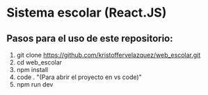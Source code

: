 # Sistema escolar (React.JS)


## Pasos para el uso de este repositorio:
1. git clone https://github.com/kristoffervelazquez/web_escolar.git
2. cd web_escolar
3. npm install
4. code . "(Para abrir el proyecto en vs code)"
5. npm run dev



